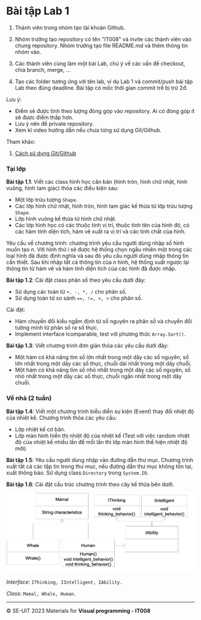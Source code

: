# Bài tập Lab 1

1. Thành viên trong nhóm tạo tài khoản Github.

2. Nhóm trưởng tạo repository có tên "IT008" và invite các thành viên vào chung repository.
Nhóm trưởng tạo file README.md và thêm thông tin nhóm vào.

3. Các thành viên cùng làm một bài Lab, chú ý về các vấn đề checkout, chia branch, merge, ...

4. Tạo các folder tương ứng với tên lab, ví dụ Lab 1 và commit/push bài tập Lab theo đúng deadline. Bài tập có mốc thời gian commit trễ bị trừ 2đ.

Lưu ý:
- Điểm sẽ được tính theo lượng đóng góp vào repository. Ai có đóng góp ít sẽ được điểm thấp hơn.
- Lưu ý nên để private repository.
- Xem kĩ video hướng dẫn nếu chưa từng sử dụng Git/Github.

Tham khảo:

1. [Cách sử dụng Git/Github](https://www.youtube.com/watch?v=1JuYQgpbrW0)



### Tại lớp

**Bài tập 1.1**: Viết các class hình học căn bản (hình tròn, hình chữ nhật, hình vuông, hình tam giác) thỏa các điều kiện sau:
- Một lớp trừu tượng ```Shape```.
- Các lớp hình chữ nhật, hình tròn, hình tam giác kế thừa từ lớp trừu tượng ```Shape```.
- Lớp hình vuông  kế thừa từ hình chữ nhật.
- Các lớp hình học có các thuộc tính vị trí, thuộc tính tên của hình đó, có các hàm tính diện tích, hàm vẽ xuất ra vị trí và các tính chất của hình. 

Yêu cầu về chương trình: chương trình yêu cầu người dùng nhập số hình muốn tạo $n$. Với hình thứ $i$ sẽ được hệ thống chọn ngẫu nhiên một trong các loại hình đã được định nghĩa và sau đó yêu cầu người dùng nhập thông tin cần thiết. Sau khi nhập tất cả thông tin của $n$ hình, hệ thống xuất ngược lại thông tin từ hàm vẽ và hàm tính diện tích của các hình đã được nhập.


**Bài tập 1.2**: Cài đặt class phân số theo yêu cầu dưới đây:

- Sử dụng các toán tử ```+, -, *, /``` cho phân số.
- Sử dụng toán tử so sánh ```==, !=, <, >``` cho phân số.

Cài đặt:

- Hàm chuyển đổi kiểu ngầm định từ số nguyên ra phân số và chuyển đổi tường minh từ phân số ra số thực.
- Implement interface Icomparable, test với phương thức ```Array.Sort()```.

**Bài tập 1.3**: Viết chương trình đơn giản thỏa các yêu cầu dưới đây:
- Một hàm có khả năng tìm số lớn nhất trong một dãy các số nguyên, số lớn nhất trong một dãy các số thực, chuỗi dài nhất trong một dãy chuỗi.
- Một hàm có khả năng tìm số nhỏ nhất trong một dãy các số nguyên, số nhỏ nhất trong một dãy các số thực, chuỗi ngắn nhất trong một dãy chuỗi. 

### Về nhà (2 tuần)

**Bài tập 1.4**: Viết một chương trình biễu diễn sự kiện (Event) thay đổi nhiệt độ của nhiêt kế. Chương trình thỏa các yêu cầu:
- Lớp nhiệt kế cơ bản.
- Lớp màn hình hiển thị nhiệt độ của nhiệt kế (Test với việc random nhiệt độ của nhiệt kế nhiều lần để mỗi lần thì lớp màn hình thể hiện nhiệt độ mới)

**Bài tập 1.5**: Yêu cầu người dùng nhập vào đường dẫn thư mục. Chương trình xuất tất cả các tập tin trong thư mục, nếu đường dẫn thư mục không tồn tại, xuất thông báo. Sử dụng class ```Directory``` trong ```System.IO```.

**Bài tập 1.6**: Cài đặt cấu trúc chương trình theo cây kế thừa bên dưới.

![](lab1-1.png)

*Interface*: ```IThinking, IIntelligent, IAbility.```

*Class*: ```Mamal, Whale, Human.```

---
&copy; SE-UIT 2023
Materials for **Visual programming - IT008** 